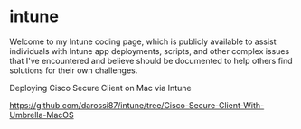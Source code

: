 # intune
Welcome to my Intune coding page, which is publicly available to assist individuals with Intune app deployments, scripts, and other complex issues that I've encountered and believe should be documented to help others find solutions for their own challenges.

Deploying Cisco Secure Client on Mac via Intune

https://github.com/darossi87/intune/tree/Cisco-Secure-Client-With-Umbrella-MacOS
